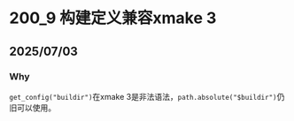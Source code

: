 # 200_9 构建定义兼容xmake 3
## 2025/07/03
### Why
`get_config("buildir")`在xmake 3是非法语法，`path.absolute("$buildir")`仍旧可以使用。
